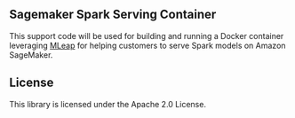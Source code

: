 ## Sagemaker Spark Serving Container

This support code will be used for building and running a Docker container leveraging [MLeap](https://github.com/combust/mleap) for helping customers to serve Spark models on Amazon SageMaker.

## License

This library is licensed under the Apache 2.0 License. 
